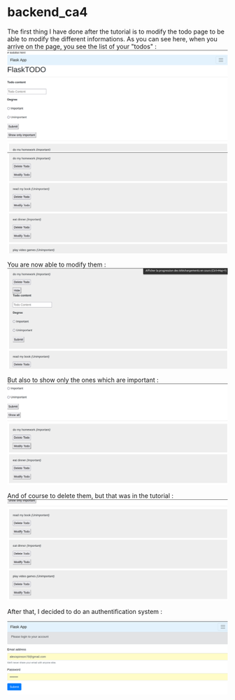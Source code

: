 # backend_ca4

The first thing I have done after the tutorial is to modify the todo page to be able to modify the different informations.
As you can see here, when you arrive on the page, you see the list of your "todos" :
![alt text](https://github.com/alexispinson/backend_ca4/blob/main/readmesrc/2.png?raw=true)
![alt text](https://github.com/alexispinson/backend_ca4/blob/main/readmesrc/3.png?raw=true)

You are now able to modify them : 
![alt text](https://github.com/alexispinson/backend_ca4/blob/main/readmesrc/4.png?raw=true)

But also to show only the ones which are important :
![alt text](https://github.com/alexispinson/backend_ca4/blob/main/readmesrc/5.png?raw=true)

And of course to delete them, but that was in the tutorial :
![alt text](https://github.com/alexispinson/backend_ca4/blob/main/readmesrc/6.png?raw=true)

After that, I decided to do an authentification system :

![alt text](https://github.com/alexispinson/backend_ca4/blob/main/readmesrc/1.png?raw=true)


